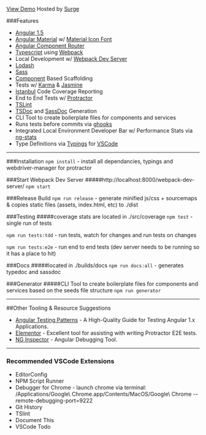 [View Demo](https://angular-typescript-seed.surge.sh) Hosted by [Surge](http://surge.sh/)

###Features
* [Angular 1.5](https://angularjs.org/)
* [Angular Material](https://material.angularjs.org/latest/) w/ [Material Icon Font](https://design.google.com/icons/)
* [Angular Component Router](https://github.com/angular/angular/tree/master/modules/angular1_router)
* [Typescript](http://www.typescriptlang.org/) using [Webpack](https://webpack.github.io/)
* Local Development w/ [Webpack Dev Server](http://webpack.github.io/docs/webpack-dev-server.html)
* [Lodash](https://lodash.com/)
* [Sass](http://sass-lang.com/)
* [Component](https://docs.angularjs.org/guide/component) Based Scaffolding
* Tests w/ [Karma](https://karma-runner.github.io/) & [Jasmine](http://jasmine.github.io/)
* [Istanbul](https://github.com/gotwarlost/istanbul) Code Coverage Reporting
* End to End Tests w/ [Protractor](https://angular.github.io/protractor/#/)
* [TSLint](https://palantir.github.io/tslint/)
* [TSDoc](https://github.com/xperiments/TSDoc) and [SassDoc](http://sassdoc.com/) Generation
* CLI Tool to create boilerplate files for components and services
* Runs tests before commits via [ghooks](https://github.com/gtramontina/ghooks)
* Integrated Local Environment Developer Bar w/ Performance Stats via [ng-stats](http://kentcdodds.com/ng-stats/)
* Type Definitions via [Typings](https://github.com/typings/typings) for [VSCode](https://code.visualstudio.com/)

---

###Installation
`npm install` - install all dependancies, typings and webdriver-manager for protractor

###Start Webpack Dev Server
#####http://localhost:8000/webpack-dev-server/
`npm start`

###Release Build
`npm run release` - generate minified js/css + sourcemaps & copies static files (assets, index.html, etc) to ./dist

###Testing
#####coverage stats are located in ./src/coverage
`npm test` - single run of tests

`npm run tests:tdd` - run tests, watch for changes and run tests on changes

`npm run tests:e2e` - run end to end tests (dev server needs to be running so it has a place to hit)

###Docs
#####located in ./builds/docs
`npm run docs:all` - generates typedoc and sassdoc

###Generator
#####CLI Tool to create boilerplate files for components and services based on the seeds file structure
`npm run generator`

---

##Other Tooling & Resource Suggestions
* [Angular Testing Patterns](https://github.com/daniellmb/angular-test-patterns) - A High-Quality Guide for Testing Angular 1.x Applications.
* [Elementor](https://github.com/andresdominguez/elementor) - Excellent tool for assisting with writing Protractor E2E tests.
* [NG Inspector](http://ng-inspector.org/) - Angular Debugging Tool.

---

### Recommended VSCode Extensions
* EditorConfig
* NPM Script Runner
* Debugger for Chrome - launch chrome via terminal: /Applications/Google\ Chrome.app/Contents/MacOS/Google\ Chrome --remote-debugging-port=9222
* Git History
* TSlint
* Document This
* VSCode Todo

